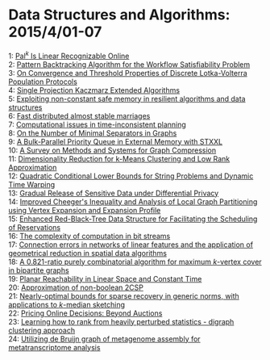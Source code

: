 # Data Structures and Algorithms: 2015/4/01-07  
1: [$\mathrm{Pal}^k$ Is Linear Recognizable Online](https://doi.org/10.48550/arXiv.1404.5244)  
2: [Pattern Backtracking Algorithm for the Workflow Satisfiability Problem](https://doi.org/10.48550/arXiv.1412.7834)  
3: [On Convergence and Threshold Properties of Discrete Lotka-Volterra  Population Protocols](https://doi.org/10.48550/arXiv.1503.09168)  
4: [Single Projection Kaczmarz Extended Algorithms](https://doi.org/10.48550/arXiv.1504.00231)  
5: [Exploiting non-constant safe memory in resilient algorithms and data  structures](https://doi.org/10.48550/arXiv.1305.3828)  
6: [Fast distributed almost stable marriages](https://doi.org/10.48550/arXiv.1408.2782)  
7: [Computational issues in time-inconsistent planning](https://doi.org/10.48550/arXiv.1411.7472)  
8: [On the Number of Minimal Separators in Graphs](https://doi.org/10.48550/arXiv.1503.01203)  
9: [A Bulk-Parallel Priority Queue in External Memory with STXXL](https://doi.org/10.48550/arXiv.1504.00545)  
10: [A Survey on Methods and Systems for Graph Compression](https://doi.org/10.48550/arXiv.1504.00616)  
11: [Dimensionality Reduction for k-Means Clustering and Low Rank  Approximation](https://doi.org/10.48550/arXiv.1410.6801)  
12: [Quadratic Conditional Lower Bounds for String Problems and Dynamic Time  Warping](https://doi.org/10.48550/arXiv.1502.01063)  
13: [Gradual Release of Sensitive Data under Differential Privacy](https://doi.org/10.48550/arXiv.1504.00429)  
14: [Improved Cheeger's Inequality and Analysis of Local Graph Partitioning  using Vertex Expansion and Expansion Profile](https://doi.org/10.48550/arXiv.1504.00686)  
15: [Enhanced Red-Black-Tree Data Structure for Facilitating the Scheduling  of Reservations](https://doi.org/10.48550/arXiv.1504.00785)  
16: [The complexity of computation in bit streams](https://doi.org/10.48550/arXiv.1504.00834)  
17: [Connection errors in networks of linear features and the application of  geometrical reduction in spatial data algorithms](https://doi.org/10.48550/arXiv.1101.5410)  
18: [A 0.821-ratio purely combinatorial algorithm for maximum $k$-vertex  cover in bipartite graphs](https://doi.org/10.48550/arXiv.1409.6952)  
19: [Planar Reachability in Linear Space and Constant Time](https://doi.org/10.48550/arXiv.1411.5867)  
20: [Approximation of non-boolean 2CSP](https://doi.org/10.48550/arXiv.1504.00681)  
21: [Nearly-optimal bounds for sparse recovery in generic norms, with  applications to $k$-median sketching](https://doi.org/10.48550/arXiv.1504.01076)  
22: [Pricing Online Decisions: Beyond Auctions](https://doi.org/10.48550/arXiv.1504.01093)  
23: [Learning how to rank from heavily perturbed statistics - digraph  clustering approach](https://doi.org/10.48550/arXiv.1504.01118)  
24: [Utilizing de Bruijn graph of metagenome assembly for metatranscriptome  analysis](https://doi.org/10.48550/arXiv.1504.01304)  